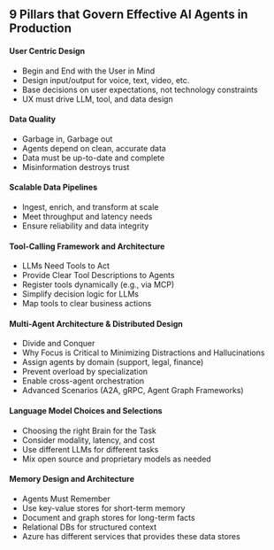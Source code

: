 
## 9 Pillars that Govern Effective AI Agents in Production

#### User Centric Design
- Begin and End with the User in Mind
- Design input/output for voice, text, video, etc.
- Base decisions on user expectations, not technology constraints
- UX must drive LLM, tool, and data design

#### Data Quality
- Garbage in, Garbage out
- Agents depend on clean, accurate data
- Data must be up-to-date and complete
- Misinformation destroys trust

#### Scalable Data Pipelines
- Ingest, enrich, and transform at scale
- Meet throughput and latency needs
- Ensure reliability and data integrity

#### Tool-Calling Framework and Architecture
- LLMs Need Tools to Act
- Provide Clear Tool Descriptions to Agents
- Register tools dynamically (e.g., via MCP)
- Simplify decision logic for LLMs
- Map tools to clear business actions

#### Multi-Agent Architecture & Distributed Design
- Divide and Conquer
- Why Focus is Critical to Minimizing Distractions and Hallucinations
- Assign agents by domain (support, legal, finance)
- Prevent overload by specialization
- Enable cross-agent orchestration
- Advanced Scenarios (A2A, gRPC, Agent Graph Frameworks)

#### Language Model Choices and Selections
- Choosing the right Brain for the Task
- Consider modality, latency, and cost
- Use different LLMs for different tasks
- Mix open source and proprietary models as needed

#### Memory Design and Architecture
- Agents Must Remember
- Use key-value stores for short-term memory
- Document and graph stores for long-term facts
- Relational DBs for structured context
- Azure has different services that provides these data stores
